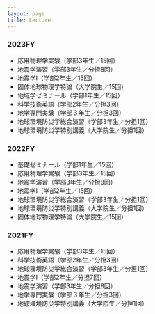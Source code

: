 ```yaml
---
layout: page
title: Lecture
---
```

### 2023FY
- 応用物理学実験（学部3年生／15回）
- 地震学演習（学部3年生／分担8回）
- 地震学I（学部2年生／15回）
- 固体地球物理学特論（大学院生／15回）
- 地域学ゼミナール（学部1年生／15回）
- 科学技術英語（学部2年生／分担3回）
- 地学専門実験（学部３年生／分担3回）
- 地球環境防災学総合演習（学部3年生／分担1回）
- 地球環境防災学特別講義（大学院生／分担1回）

### 2022FY
- 基礎ゼミナール（学部1年生／15回）
- 応用物理学実験（学部3年生／15回）
- 地震学演習（学部3年生／分担8回）
- 地震学I（学部2年生／15回）
- 地球環境防災学総合演習（学部3年生／分担1回）
- 地球環境防災学特別講義（大学院生／分担1回）
- 固体地球物理学特論（大学院生／15回）


### 2021FY
- 応用物理学実験（学部3年生／15回）
- 科学技術英語（学部2年生／分担3回）
- 地球環境防災学総合演習（学部3年生／分担1回）
- 地震学I（学部2年生／分担7回）
- 地震学演習（学部3年生／分担8回）
- 地学専門実験（学部３年生／分担3回）
- 地球環境防災学特別講義（大学院生／分担1回）
